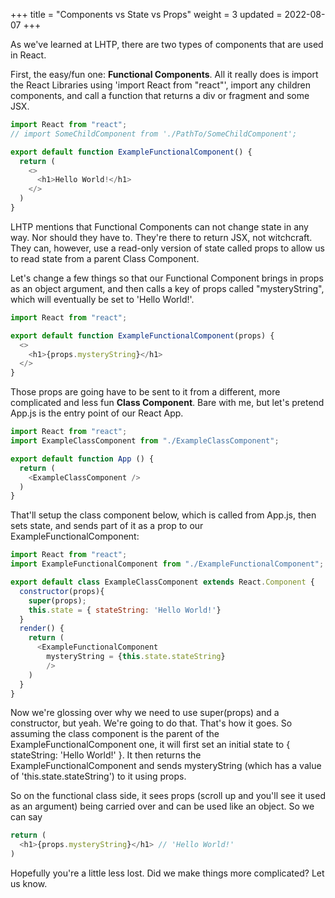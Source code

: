 +++
title = "Components vs State vs Props"
weight = 3
updated = 2022-08-07
+++

As we've learned at LHTP, there are two types of components that are used in
React. 

First, the easy/fun one: **Functional Components**. All it really does is import
the React Libraries using 'import React from "react"', import any children
components, and call a function that returns a div or fragment and some JSX.

```js
import React from "react";
// import SomeChildComponent from './PathTo/SomeChildComponent';

export default function ExampleFunctionalComponent() {
  return (
    <>
      <h1>Hello World!</h1>
    </>
  )
}

```

LHTP mentions that Functional Components can not change state in any way. Nor
should they have to. They're there to return JSX, not witchcraft. They can,
however, use a read-only version of state called props to allow us to read state
from a parent Class Component. 

Let's change a few things so that our Functional Component brings in props as an
object argument, and then calls a key of props called "mysteryString", which
will eventually be set to 'Hello World!'.

```js
import React from "react";

export default function ExampleFunctionalComponent(props) {
  <>
    <h1>{props.mysteryString}</h1>
  </>
}
```

Those props are going have to be sent to it from a different, more complicated
and less fun **Class Component**. Bare with me, but let's pretend App.js is the
entry point of our React App.

```js
import React from "react";
import ExampleClassComponent from "./ExampleClassComponent";

export default function App () {
  return (
    <ExampleClassComponent />
  )
}
```

That'll setup the class component below, which is called from App.js, then sets
state, and sends part of it as a prop to our ExampleFunctionalComponent:

```js
import React from "react";
import ExampleFunctionalComponent from "./ExampleFunctionalComponent";

export default class ExampleClassComponent extends React.Component {
  constructor(props){
    super(props);
    this.state = { stateString: 'Hello World!'}
  }
  render() {
    return (
      <ExampleFunctionalComponent
        mysteryString = {this.state.stateString} 
        />
    )
  }
}
```

Now we're glossing over why we need to use super(props) and a constructor, but
yeah. We're going to do that. That's how it goes. So assuming the class
component is the parent of the ExampleFunctionalComponent one, it will first set
an initial state to { stateString: 'Hello World!' }. It then returns the
ExampleFunctionalComponent and sends mysteryString (which has a value of
'this.state.stateString') to it using props.

So on the functional class side, it sees props (scroll up and you'll see it used
as an argument) being carried over and can be used like an object. So we can say 

```js
return (
  <h1>{props.mysteryString}</h1> // 'Hello World!'
)
```

Hopefully you're a little less lost. Did we make things more complicated? Let us
know.